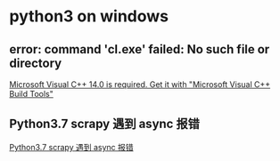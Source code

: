 # python3 on windows

## error: command 'cl.exe' failed: No such file or directory

[Microsoft Visual C++ 14.0 is required. Get it with "Microsoft Visual C++ Build Tools"](https://blog.csdn.net/liuzemeeting/article/details/79363981)

## Python3.7 scrapy 遇到 async 报错

[Python3.7 scrapy 遇到 async 报错](https://blog.csdn.net/dvivily/article/details/81326792)
